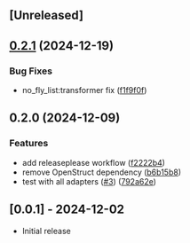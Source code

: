 ## [Unreleased]

## [0.2.1](https://github.com/contriboss/no_fly_list/compare/no_fly_list/v0.2.0...no_fly_list/v0.2.1) (2024-12-19)


### Bug Fixes

* no_fly_list:transformer fix ([f1f9f0f](https://github.com/contriboss/no_fly_list/commit/f1f9f0f46eac2bc9376ab043aff57b4c57dd74f2))

## 0.2.0 (2024-12-09)


### Features

* add releaseplease workflow ([f2222b4](https://github.com/contriboss/no_fly_list/commit/f2222b4a00976fdd721fad328e1ec9951caf7a2e))
* remove OpenStruct dependency ([b6b15b8](https://github.com/contriboss/no_fly_list/commit/b6b15b853a0af1fa2544f936d4dcb49646ecd469))
* test with all adapters ([#3](https://github.com/contriboss/no_fly_list/issues/3)) ([792a62e](https://github.com/contriboss/no_fly_list/commit/792a62e9ae8276a246109cb90fec894b49e6141a))

## [0.0.1] - 2024-12-02

- Initial release
